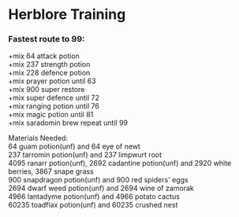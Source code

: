 # Herblore Training

### Fastest route to 99:

+mix 64 attack potion  
+mix 237 strength potion  
+mix 228 defence potion  
+mix prayer potion until 63  
+mix 900 super restore  
+mix super defence until 72  
+mix ranging potion until 76  
+mix magic potion until 81  
+mix saradomin brew repeat until 99  
  
Materials Needed:  
64 guam potion\(unf\) and 64 eye of newt  
237 tarromin potion\(unf\) and 237 limpwurt root  
4095 ranarr potion\(unf\), 2692 cadantine potion\(unf\) and 2920 white berries, 3867 snape grass  
900 snapdragon potion\(unf\) and 900 red spiders' eggs  
2694 dwarf weed potion\(unf\) and 2694 wine of zamorak  
4966 lantadyme potion\(unf\) and 4966 potato cactus  
60235 toadflax potion\(unf\) and 60235 crushed nest


